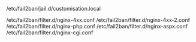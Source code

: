 /etc/fail2ban/jail.d/customisation.local

/etc/fail2ban/filter.d/nginx-4xx.conf
/etc/fail2ban/filter.d/nginx-4xx-2.conf
/etc/fail2ban/filter.d/nginx-php.conf
/etc/fail2ban/filter.d/nginx-aspx.conf
/etc/fail2ban/filter.d/nginx-cgi.conf
